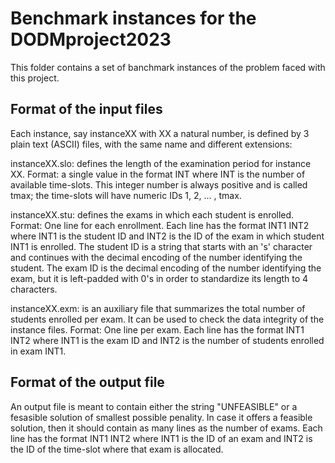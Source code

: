 # Benchmark instances for the DODMproject2023

This folder contains a set of banchmark instances of the problem faced with this project.


## Format of the input files

Each instance, say instanceXX with XX a natural number, is defined by 3 plain text (ASCII) files, with the same name and different extensions:

instanceXX.slo: defines the length of the examination period for instance XX.
Format: a single value in the format
INT
where INT is the number of available time-slots.
This integer number is always positive and is called tmax; the time-slots will have numeric IDs  1, 2, ... , tmax.

instanceXX.stu: defines the exams in which each student is enrolled.
Format: One line for each enrollment. Each line has the format
INT1 INT2
where INT1 is the student ID and INT2 is the ID of the exam in which student INT1 is enrolled.
The student ID is a string that starts with an 's' character and continues with the decimal encoding of the number identifying the student.
The exam ID is the decimal encoding of the number identifying the exam, but it is left-padded with 0's in order to standardize its length to 4 characters.

instanceXX.exm: is an auxiliary file that summarizes the total number of students enrolled per exam. It can be used to check the data integrity of the instance files.
Format: One line per exam. Each line has the format
INT1 INT2
where INT1 is the exam ID and INT2 is the number of students enrolled in exam INT1.


## Format of the output file
An output file is meant to contain either the string "UNFEASIBLE" or a fesasible solution of smallest possible penality.
In case it offers a feasible solution, then it should contain as many lines as the number of exams. Each line has the format
INT1 INT2
where INT1 is the ID of an exam and INT2 is the ID of the time-slot where that exam is allocated.
